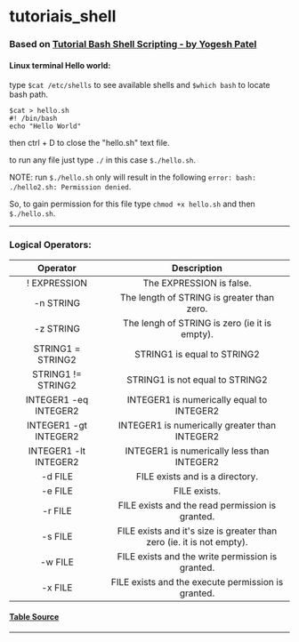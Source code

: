 # tutoriais_shell

### Based on [Tutorial Bash Shell Scripting - by Yogesh Patel](https://www.youtube.com/watch?v=zWVV31NYi1U)

#### Linux terminal Hello world:

type `$cat /etc/shells` to see available shells and `$which bash` to locate bash path.

```
$cat > hello.sh
#! /bin/bash
echo "Hello World"
```
then ctrl + D to close the "hello.sh" text file.

to run any file just type `./` in this case `$./hello.sh`.

NOTE: run `$./hello.sh` only will result in the following `error: bash: ./hello2.sh: Permission denied`.

So, to gain permission for this file type `chmod +x hello.sh` and then `$./hello.sh`.

_______________________________________________________________________________________________________
### Logical Operators:


|Operator              | Description                                                          |
| :---:                | :---:                                                                |
|! EXPRESSION	         | The EXPRESSION is false.                                             |
|-n STRING             | The length of STRING is greater than zero.                           |
|-z STRING             | The lengh of STRING is zero (ie it is empty).                        |
|STRING1 = STRING2     | STRING1 is equal to STRING2                                          |
|STRING1 != STRING2    | STRING1 is not equal to STRING2                                      |
|INTEGER1 -eq INTEGER2 | INTEGER1 is numerically equal to INTEGER2                            |
|INTEGER1 -gt INTEGER2 | INTEGER1 is numerically greater than INTEGER2                        |
|INTEGER1 -lt INTEGER2 | INTEGER1 is numerically less than INTEGER2                           |
|-d FILE               | FILE exists and is a directory.                                      |
|-e FILE               | FILE exists.                                                         |
|-r FILE               | FILE exists and the read permission is granted.                      |
|-s FILE               | FILE exists and it's size is greater than zero (ie. it is not empty).|
|-w FILE               | FILE exists and the write permission is granted.                     |
|-x FILE               | FILE exists and the execute permission is granted.                   |

#### [Table Source](https://ryanstutorials.net/bash-scripting-tutorial/bash-if-statements.php)
_______________________________________________________________________________________________________
